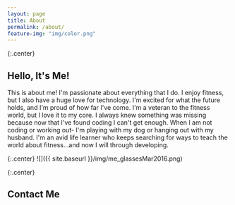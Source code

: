 ```yaml
---
layout: page
title: About
permalink: /about/
feature-img: "img/color.png"
---
```


{:.center}
## Hello, It's Me!

This is about me! I'm passionate about everything that I do. I enjoy fitness, but I also have a huge love for technology. I'm excited for what the future holds, and I'm proud of how far I've come. I'm a veteran to the fitness world, but I love it to my core. I always knew something was missing because now that I've found coding I can't get enough. When I am not coding or working out- I'm playing with my dog or hanging out with my husband. I'm an avid life learner who keeps searching for ways to teach the world about fitness...and now I will through developing.

{:.center}
![]({{ site.baseurl }}/img/me_glassesMar2016.png)

{:.center}
## Contact Me 

